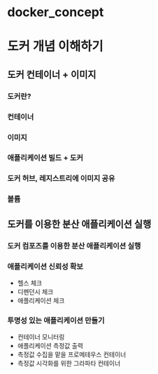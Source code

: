 # docker_concept
# 도커 개념 이해하기

## 도커 컨테이너 + 이미지
### 도커란?
### 컨테이너
### 이미지
### 애플리케이션 빌드 + 도커
### 도커 허브, 레지스트리에 이미지 공유
### 볼륨
## 도커를 이용한 분산 애플리케이션 실행
### 도커 컴포즈를 이용한 분산 애플리케이션 실행
### 애플리케이션 신뢰성 확보
- 헬스 체크
- 디펜던시 체크
- 애플리케이션 체크

### 투명성 있는 애플리케이션 만들기
- 컨테이너 모니터링
- 애플리케이션 측정값 출력
- 측정값 수집을 맡을 프로메테우스 컨테이너
- 측정값 시각화를 위한 그라파타 컨테이너
